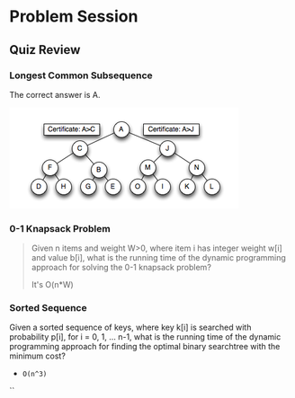 # Problem Session

## Quiz Review

### Longest Common Subsequence

The correct answer is A.

![](../../.gitbook/assets/image%20%2816%29.png)

### 0-1 Knapsack Problem

> Given n items and weight W&gt;0, where item i has integer weight w\[i\] and value b\[i\], what is the running time of the dynamic programming approach for solving the 0-1 knapsack problem?
>
> It's O\(n\*W\)

### Sorted Sequence

Given a sorted sequence of keys, where key k\[i\] is searched with probability p\[i\], for i = 0, 1, ... n-1, what is the running time of the dynamic programming approach for finding the optimal binary searchtree with the minimum cost?

* `O(n^3)`

\`\`

